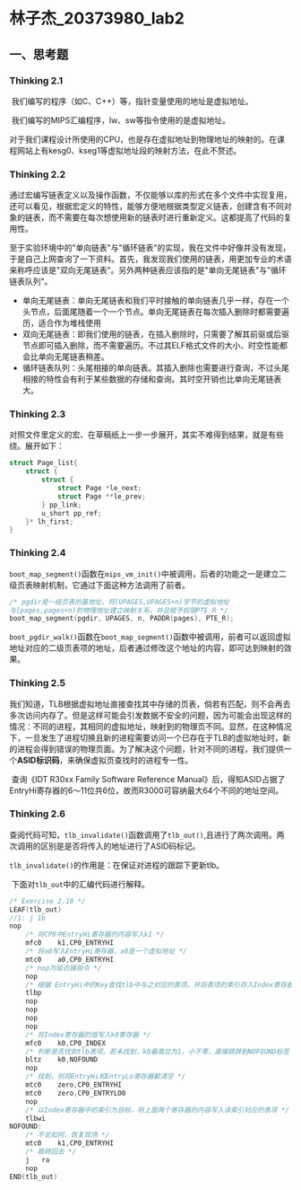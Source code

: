 # 林子杰\_20373980\_lab2

## 一、思考题

### Thinking 2.1

​		我们编写的程序（如C、C++）等，指针变量使用的地址是虚拟地址。

​		我们编写的MIPS汇编程序，lw、sw等指令使用的是虚拟地址。

​		对于我们课程设计所使用的CPU，也是存在虚拟地址到物理地址的映射的。在课程网站上有kesg0、kseg1等虚拟地址段的映射方法，在此不赘述。

### Thinking 2.2

​		通过宏编写链表定义以及操作函数，不仅能够以库的形式在多个文件中实现复用，还可以看见，根据宏定义的特性，能够方便地根据类型定义链表，创建含有不同对象的链表，而不需要在每次想使用新的链表时进行重新定义。这都提高了代码的复用性。

​		至于实验环境中的"单向链表"与"循环链表"的实现，我在文件中好像并没有发现，于是自己上网查询了一下资料。首先，我发现我们使用的链表，用更加专业的术语来称呼应该是"双向无尾链表"。另外两种链表应该指的是"单向无尾链表"与"循环链表队列"。

- 单向无尾链表：单向无尾链表和我们平时接触的单向链表几乎一样，存在一个头节点，后面尾随着一个一个节点。单向无尾链表在每次插入删除时都需要遍历，适合作为堆栈使用
- 双向无尾链表：即我们使用的链表，在插入删除时，只需要了解其前驱或后驱节点即可插入删除，而不需要遍历。不过其ELF格式文件的大小、时空性能都会比单向无尾链表稍差。
- 循环链表队列：头尾相接的单向链表。其插入删除也需要进行查询，不过头尾相接的特性会有利于某些数据的存储和查询。其时空开销也比单向无尾链表大。

### Thinking 2.3

​		对照文件里定义的宏、在草稿纸上一步一步展开，其实不难得到结果，就是有些绕。展开如下：

```C
struct Page_list{
    struct {
        struct {
            struct Page *le_next;
            struct Page **le_prev;
        } pp_link;
        u_short pp_ref;
    }* lh_first;
}
```

### Thinking 2.4

​		`boot_map_segment()`函数在`mips_vm_init()`中被调用，后者的功能之一是建立二级页表映射机制，它通过下面这种方法调用了前者。

```C
/* pgdir是一级页表的基地址，将[UPAGES,UPAGES+n)字节的虚拟地址
与[pages,pages+n)的物理地址建立映射关系，并且赋予权限PTE_R */
boot_map_segment(pgdir, UPAGES, n, PADDR(pages), PTE_R);
```

​		`boot_pgdir_walk()`函数在`boot_map_segment()`函数中被调用，前者可以返回虚拟地址对应的二级页表项的地址，后者通过修改这个地址的内容，即可达到映射的效果。

### Thinking 2.5

​		我们知道，TLB根据虚拟地址直接查找其中存储的页表，倘若有匹配，则不会再去多次访问内存了。但是这样可能会引发数据不安全的问题，因为可能会出现这样的情况：不同的进程，其相同的虚拟地址，映射到的物理页不同。显然，在这种情况下，一旦发生了进程切换且新的进程需要访问一个已存在于TLB的虚拟地址时，新的进程会得到错误的物理页面。为了解决这个问题，针对不同的进程，我们提供一个**ASID标识码**，来确保虚拟页查找时的进程专一性。

​		查询《IDT R30xx Family Software Reference Manual》后，得知ASID占据了EntryHi寄存器的6～11位共6位，故而R3000可容纳最大64个不同的地址空间。

### Thinking 2.6

​		查阅代码可知，`tlb_invalidate()`函数调用了`tlb_out()`,且进行了两次调用。两次调用的区别是是否将传入的地址进行了ASID码标记。

​		`tlb_invalidate()`的作用是：在保证对进程的跟踪下更新tlb。

​		下面对`tlb_out`中的汇编代码进行解释。

```C
/* Exercise 2.10 */
LEAF(tlb_out)
//1: j 1b
nop
    /* 将CP0中EntryHi寄存器的内容写入k1 */
	mfc0	k1,CP0_ENTRYHI		
    /* 将a0写入EntryHi寄存器，a0是一个虚拟地址 */
	mtc0	a0,CP0_ENTRYHI		
    /* nop为延迟操指令 */
	nop							
	/* 根据 EntryHi中的Key查找tlb中与之对应的表项，并将表项的索引存入Index寄存器；若未找到匹配项，则 	Index寄存器最高位被置1。 */
	tlbp						
	nop
	nop
	nop
	nop
    /* 将Index寄存器的值写入k0寄存器 */
	mfc0	k0,CP0_INDEX
    /* 判断是否找到tlb表项。若未找到，k0最高位为1，小于零，直接跳转到NOFOUND标签 */
	bltz	k0,NOFOUND
	nop
    /* 找到，则将EntryHi和EntryLo寄存器都清空 */
	mtc0	zero,CP0_ENTRYHI
	mtc0	zero,CP0_ENTRYLO0
	nop
    /* 以Index寄存器中的索引为目标，将上面两个寄存器的内容写入该索引对应的表项 */
	tlbwi
NOFOUND:
	/* 不论如何，恢复现场 */
	mtc0	k1,CP0_ENTRYHI
	/* 跳转回去 */
	j	ra
	nop
END(tlb_out)
```

